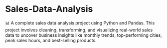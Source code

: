 # Sales-Data-Analysis
📊 A complete sales data analysis project using Python and Pandas. This project involves cleaning, transforming, and visualizing real-world sales data to uncover business insights like monthly trends, top-performing cities, peak sales hours, and best-selling products.
